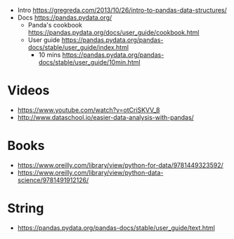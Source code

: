 
* Intro https://gregreda.com/2013/10/26/intro-to-pandas-data-structures/
* Docs https://pandas.pydata.org/
  * Panda's cookbook https://pandas.pydata.org/docs/user_guide/cookbook.html
  * User guide https://pandas.pydata.org/pandas-docs/stable/user_guide/index.html
    * 10 mins https://pandas.pydata.org/pandas-docs/stable/user_guide/10min.html

# Videos
* https://www.youtube.com/watch?v=otCriSKVV_8
* http://www.dataschool.io/easier-data-analysis-with-pandas/


# Books
* https://www.oreilly.com/library/view/python-for-data/9781449323592/
* https://www.oreilly.com/library/view/python-data-science/9781491912126/

# String
* https://pandas.pydata.org/pandas-docs/stable/user_guide/text.html
